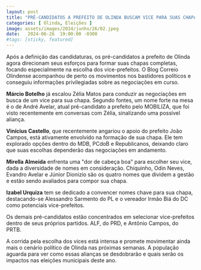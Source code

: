 ```yaml
---
layout: post
title: "PRÉ-CANDIDATOS A PREFEITO DE OLINDA BUSCAM VICE PARA SUAS CHAPAS"
categories: [ Olinda, Eleições ]
image: assets/images/2024/junho/26/02.jpeg
date:   2024-06-26  19:00:00 -0300
#tags: [sticky, featured]
---
```

Após a definição das candidaturas, os pré-candidatos a prefeito de Olinda agora direcionam seus esforços para formar suas chapas completas, focando especialmente na escolha dos vice-prefeitos. O Blog Correio Olindense acompanhou de perto os movimentos nos bastidores políticos e conseguiu informações privilegiadas sobre as negociações em curso.

**Márcio Botelho** já escalou Zélia Matos para conduzir as negociações em busca de um vice para sua chapa. Segundo fontes, um nome forte na mesa é o de André Avelar, atual pré-candidato a prefeito pelo MOBILIZA, que foi visto recentemente em conversas com Zélia, sinalizando uma possível aliança.

**Vinícius Castello**, que recentemente angariou o apoio do prefeito João Campos, está ativamente envolvido na formação de sua chapa. Ele tem explorado opções dentro do MDB, PCdoB e Republicanos, deixando claro que suas escolhas dependerão das negociações em andamento.

**Mirella Almeida** enfrenta uma "dor de cabeça boa" para escolher seu vice, dada a diversidade de nomes em consideração. Chiquinho, Odin Neves, Evandro Avelar e Júnior Dionizio são os quatro nomes que dividem a gestão e estão sendo avaliados para compor sua chapa.

**Izabel Urquiza** tem se dedicado a convencer nomes chave para sua chapa, destacando-se Alessandro Sarmento do PL e o vereador Irmão Biá do DC como potenciais vice-prefeitos.

Os demais pré-candidatos estão concentrados em selecionar vice-prefeitos dentro de seus próprios partidos. ALF, do PRD, e Antônio Campos, do PRTB.

A corrida pela escolha dos vices está intensa e promete movimentar ainda mais o cenário político de Olinda nas próximas semanas. A população aguarda para ver como essas alianças se desdobrarão e quais serão os impactos nas eleições municipais deste ano.
